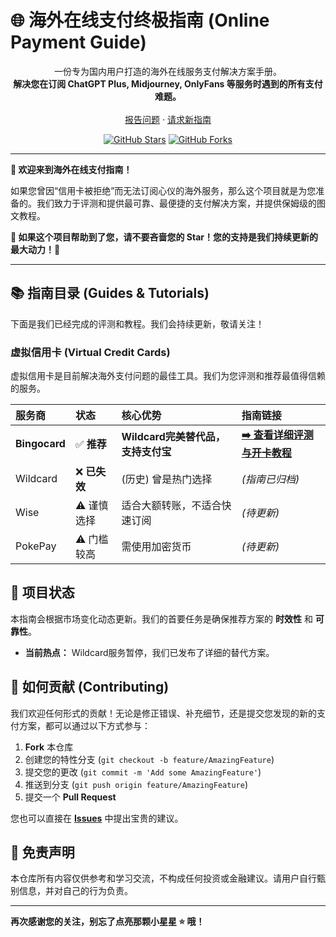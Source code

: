 # 🌐 海外在线支付终极指南 (Online Payment Guide)

<p align="center">
<!--   <img src="https://raw.githubusercontent.com/your-username/your-repo-name/main/assets/project-logo.png" alt="Project Logo" width="150"/> -->
</p>

<p align="center">
  一份专为国内用户打造的海外在线服务支付解决方案手册。
  <br />
  <strong>解决您在订阅 ChatGPT Plus, Midjourney, OnlyFans 等服务时遇到的所有支付难题。</strong>
  <br />
  <br />
  <a href="https://github.com/ZeroLu/online_payment_guide/issues">报告问题</a>
  ·
  <a href="https://github.com/ZeroLu/online_payment_guide/issues">请求新指南</a>
</p>

<p align="center">
  <a href="https://github.com/your-username/your-repo-name/stargazers"><img src="https://img.shields.io/github/stars/ZeroLu/online_payment_guide?style=social" alt="GitHub Stars"></a>
  <a href="https://github.com/your-username/your-repo-name/fork"><img src="https://img.shields.io/github/forks/ZeroLu/online_payment_guide?style=social" alt="GitHub Forks"></a>
</p>

---

**👋 欢迎来到海外在线支付指南！**

如果您曾因“信用卡被拒绝”而无法订阅心仪的海外服务，那么这个项目就是为您准备的。我们致力于评测和提供最可靠、最便捷的支付解决方案，并提供保姆级的图文教程。

**🌟 如果这个项目帮助到了您，请不要吝啬您的 Star！您的支持是我们持续更新的最大动力！🌟**

---

## 📚 指南目录 (Guides & Tutorials)

下面是我们已经完成的评测和教程。我们会持续更新，敬请关注！

### 虚拟信用卡 (Virtual Credit Cards)

虚拟信用卡是目前解决海外支付问题的最佳工具。我们为您评测和推荐最值得信赖的服务。

| 服务商 | 状态 | 核心优势 | 指南链接 |
| :--- | :--- | :--- | :--- |
| **Bingocard** | ✅ **推荐** | **Wildcard完美替代品，支持支付宝** | [**➡️ 查看详细评测与开卡教程**](https://github.com/ZeroLu/online_payment_guide/blob/main/%E9%87%8E%E5%8D%A1wildcard%E8%B7%91%E8%B7%AF%EF%BC%8C%E6%9B%BF%E4%BB%A3%E5%93%81BinGoCard%E7%9A%84%E8%AF%A6%E7%BB%86%E6%B3%A8%E5%86%8C%E6%95%99%E7%A8%8B%EF%BC%88%E5%8F%AF%E5%BC%80%E9%80%9AChatGPT%20Plus%E7%AD%89%EF%BC%89.md) |
| Wildcard | ❌ **已失效** | (历史) 曾是热门选择 | _(指南已归档)_ |
| Wise | ⚠️ 谨慎选择 | 适合大额转账，不适合快速订阅 | _(待更新)_ |
| PokePay | ⚠️ 门槛较高 | 需使用加密货币 | _(待更新)_ |


## 🚩 项目状态

本指南会根据市场变化动态更新。我们的首要任务是确保推荐方案的 **时效性** 和 **可靠性**。

- **当前热点：** Wildcard服务暂停，我们已发布了详细的替代方案。

## 🤝 如何贡献 (Contributing)

我们欢迎任何形式的贡献！无论是修正错误、补充细节，还是提交您发现的新的支付方案，都可以通过以下方式参与：

1.  **Fork** 本仓库
2.  创建您的特性分支 (`git checkout -b feature/AmazingFeature`)
3.  提交您的更改 (`git commit -m 'Add some AmazingFeature'`)
4.  推送到分支 (`git push origin feature/AmazingFeature`)
5.  提交一个 **Pull Request**

您也可以直接在 **[Issues](https://github.com/your-username/your-repo-name/issues)** 中提出宝贵的建议。

## 📝 免责声明

本仓库所有内容仅供参考和学习交流，不构成任何投资或金融建议。请用户自行甄别信息，并对自己的行为负责。

---

**再次感谢您的关注，别忘了点亮那颗小星星 ⭐ 哦！**
